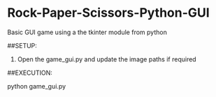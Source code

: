 # Rock-Paper-Scissors-Python-GUI
Basic GUI game using a the tkinter module from python

##SETUP:
1. Open the game_gui.py and update the image paths if required

##EXECUTION:

python game_gui.py
